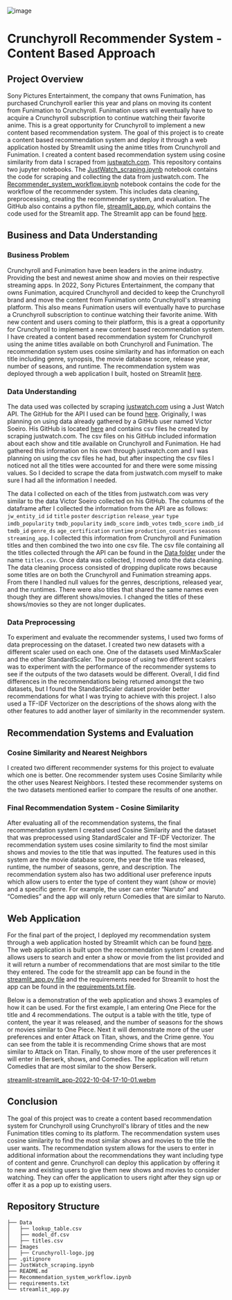 ![image](https://user-images.githubusercontent.com/108245743/193600594-46ac3a05-1cbd-4644-a47c-2b4f08fa7b50.png)
# Crunchyroll Recommender System - Content Based Approach

## Project Overview

Sony Pictures Entertainment, the company that owns Funimation, has purchased Crunchyroll earlier this year and plans on moving its content from Funimation to Crunchyroll. Funimation users will eventually have to acquire a Crunchyroll subscription to continue watching their favorite anime. This is a great opportunity for Crunchyroll to implement a new content based recommendation system. The goal of this project is to create a content based recommendation system and deploy it through a web application hosted by Streamlit using the anime titles from Crunchyroll and Funimation. I created a content based recommendation system using cosine similarity from data I scraped from [justwatch.com](https://www.justwatch.com/). This repository contains two jupyter notebooks. The [JustWatch_scraping.ipynb](https://github.com/Garretthall27/Recommender-System/blob/main/JustWatch_scraping.ipynb) notebook contains the code for scraping and collecting the data from justwatch.com. The [Recommender_system_workflow.ipynb](https://github.com/Garretthall27/Recommender-System/blob/main/Project_workflow.ipynb) notebook contains the code for the workflow of the recommender system. This includes data cleaning, preprocessing, creating the recommender system, and evaluation. The GitHub also contains a python file, [streamlit_app.py](https://github.com/Garretthall27/Crunchyroll-Recommender-System/blob/main/streamlit_app.py), which contains the code used for the Streamlit app. The Streamlit app can be found [here](https://garretthall27-crunchyroll-recommender-syst-streamlit-app-ezl87s.streamlitapp.com/).

## Business and Data Understanding

### Business Problem

Crunchyroll and Funimation have been leaders in the anime industry. Providing the best and newest anime show and movies on their respective streaming apps. In 2022, Sony Pictures Entertainment, the company that owns Funimation, acquired Crunchyroll and decided to keep the Crunchyroll brand and move the content from Funimation onto Crunchyroll's streaming platform. This also means Funimation users will eventually have to purchase a Crunchyroll subscription to continue watching their favorite anime. With new content and users coming to their platform, this is a great a opportunity for Crunchyroll to implement a new content based recommendation system. I have created a content based recommendation system for Crunchyroll using the anime titles available on both Crunchyroll and Funimation. The recommendation system uses cosine similarity and has information on each title including genre, synopsis, the movie database score, release year, number of seasons, and runtime. The recommendation system was deployed through a web application I built, hosted on Streamlit [here](https://garretthall27-crunchyroll-recommender-syst-streamlit-app-ezl87s.streamlitapp.com/).

### Data Understanding

The data used was collected by scraping [justwatch.com](https://www.justwatch.com/) using a Just Watch API. The GitHub for the API I used can be found [here](https://github.com/dawoudt/JustWatchAPI). Originally, I was planning on using data already gathered by a GitHub user named Victor Soeiro. His GitHub is located [here](https://github.com/victor-soeiro/WebScraping-Projects) and contains csv files he created by scraping justwatch.com. The csv files on his GitHub included information about each show and title available on Crunchyroll and Funimation. He had gathered this information on his own through justwatch.com and I was planning on using the csv files he had, but after inspecting the csv files I noticed not all the titles were accounted for and there were some missing values. So I decided to scrape the data from justwatch.com myself to make sure I had all the information I needed.

The data I collected on each of the titles from justwatch.com was very similar to the data Victor Soeiro collected on his GitHub. The columns of the dataframe after I collected the information from the API are as follows: `jw_entity_id` `id` `title` `poster` `description` `release_year` `type` `imdb_popularity` `tmdb_popularity` `imdb_score` `imdb_votes` `tmdb_score` `imdb_id` `tmdb_id` `genre_ds` `age_certification` `runtime` `production_countries` `seasons` `streaming_app`. I collected this information from Crunchyroll and Funimation titles and then combined the two into one csv file. The csv file containing all the titles collected through the API can be found in the [Data folder](https://github.com/Garretthall27/Crunchyroll-Recommender-System/tree/main/Data) under the name `titles.csv`. Once data was collected, I moved onto the data cleaning. The data cleaning process consisted of dropping duplicate rows because some titles are on both the Crunchyroll and Funimation streaming apps. From there I handled null values for the genres, descriptions, released year, and the runtimes. There were also titles that shared the same names even though they are different shows/movies. I changed the titles of these shows/movies so they are not longer duplicates.

### Data Preprocessing

To experiment and evaluate the recommender systems, I used two forms of data preprocessing on the dataset. I created two new datasets with a different scaler used on each one. One of the datasets used MinMaxScaler and the other StandardScaler. The purpose of using two different scalers was to experiment with the performance of the recommender systems to see if the outputs of the two datasets would be different. Overall, I did find differences in the recommendations being returned amongst the two datasets, but I found the StandardScaler dataset provider better recommendations for what I was trying to achieve with this project. I also used a TF-IDF Vectorizer on the descriptions of the shows along with the other features to add another layer of similarity in the recommender system.

## Recommendation Systems and Evaluation

### Cosine Similarity and Nearest Neighbors

I created two different recommender systems for this project to evaluate which one is better. One recommender system uses Cosine Similarity while the other uses Nearest Neighbors. I tested these recommender systems on the two datasets mentioned earlier to compare the results of one another. 

### Final Recommendation System - Cosine Similarity

After evaluating all of the recommendation systems, the final recommendation system I created used Cosine Similarity and the dataset that was preprocessed using StandardScaler and TF-IDF Vectorizer. The recommendation system uses cosine similarity to find the most similar shows and movies to the title that was inputted. The features used in this system are the movie database score, the year the title was released, runtime, the number of seasons, genre, and description. The recommendation system also has two additional user preference inputs which allow users to enter the type of content they want (show or movie) and a specific genre. For example, the user can enter  “Naruto” and “Comedies” and the app will only return Comedies that are similar to Naruto.

## Web Application

For the final part of the project, I deployed my recommendation system through a web application hosted by Streamlit which can be found [here](https://garretthall27-crunchyroll-recommender-syst-streamlit-app-ezl87s.streamlitapp.com/). The web application is built upon the recommendation system I created and allows users to search and enter a show or movie from the list provided and it will return a number of recommendations that are most similar to the title they entered. The code for the streamlit app can be found in the [streamlit_app.py file](https://github.com/Garretthall27/Crunchyroll-Recommender-System/blob/main/streamlit_app.py) and the requirements needed for Streamlit to host the app can be found in the [requirements.txt file](https://github.com/Garretthall27/Crunchyroll-Recommender-System/blob/main/requirements.txt).

Below is a demonstration of the web application and shows 3 examples of how it can be used. For the first example, I am entering One Piece for the title and 4 recommendations. The output is a table with the title, type of content, the year it was released, and the number of seasons for the shows or movies similar to One Piece. Next it will demonstrate more of the user preferences and enter Attack on Titan, shows, and the Crime genre. You can see from the table it is recommending Crime shows that are most similar to Attack on Titan. Finally, to show more of the user preferences it will enter in Berserk, shows, and Comedies. The application will return Comedies that are most similar to the show Berserk.

[streamlit-streamlit_app-2022-10-04-17-10-01.webm](https://user-images.githubusercontent.com/108245743/194658965-3c52b979-de21-4a72-a029-01bcc520e4f6.webm)

## Conclusion

The goal of this project was to create a content based recommendation system for Crunchyroll using Crunchyroll's library of titles and the new Funimation titles coming to its platform. The recommendation system uses cosine similarity to find the most similar shows and movies to the title the user wants. The recommendation system allows for the users to enter in additional information about the recommendations they want including type of content and genre. Crunchyroll can deploy this application by offering it to new and existing users to give them new shows and movies to consider watching. They can offer the application to users right after they sign up or offer it as a pop up to existing users.

## Repository Structure
```
├── Data
│   ├── lookup_table.csv
│   ├── model_df.csv
│   ├── titles.csv
├── Images
│   ├── Crunchyroll-logo.jpg
├── .gitignore
├── JustWatch_scraping.ipynb
├── README.md
├── Recommendation_system_workflow.ipynb
├── requirements.txt
└── streamlit_app.py
```
